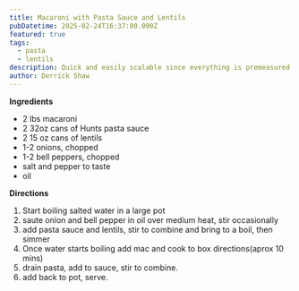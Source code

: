 ```yaml
---
title: Macaroni with Pasta Sauce and Lentils
pubDatetime: 2025-02-24T16:37:00.000Z
featured: true
tags:
  - pasta
  - lentils
description: Quick and easily scalable since everything is premeasured by cans and jars.
author: Derrick Shaw
---
```


**Ingredients**

- 2 lbs macaroni
- 2 32oz cans of Hunts pasta sauce
- 2 15 oz cans of lentils
- 1-2 onions, chopped
- 1-2 bell peppers, chopped
- salt and pepper to taste
- oil

**Directions**

1. Start boiling salted water in a large pot
2. saute onion and bell pepper in oil over medium heat, stir occasionally
3. add pasta sauce and lentils, stir to combine and bring to a boil, then simmer
4. Once water starts boiling add mac and cook to box directions(aprox 10 mins)
5. drain pasta, add to sauce, stir to combine.
6. add back to pot, serve.
